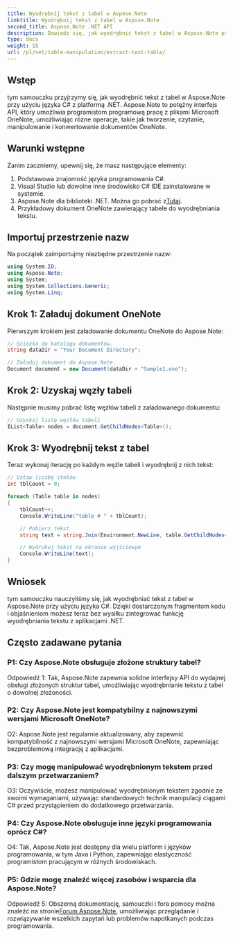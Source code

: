 ```yaml
---
title: Wyodrębnij tekst z tabel w Aspose.Note
linktitle: Wyodrębnij tekst z tabel w Aspose.Note
second_title: Aspose.Note .NET API
description: Dowiedz się, jak wyodrębnić tekst z tabel w Aspose.Note przy użyciu języka C# z platformą .NET. Samouczek krok po kroku z fragmentami kodu i objaśnieniami.
type: docs
weight: 15
url: /pl/net/table-manipulation/extract-text-table/
---
```

## Wstęp

tym samouczku przyjrzymy się, jak wyodrębnić tekst z tabel w Aspose.Note przy użyciu języka C# z platformą .NET. Aspose.Note to potężny interfejs API, który umożliwia programistom programową pracę z plikami Microsoft OneNote, umożliwiając różne operacje, takie jak tworzenie, czytanie, manipulowanie i konwertowanie dokumentów OneNote.

## Warunki wstępne

Zanim zaczniemy, upewnij się, że masz następujące elementy:

1. Podstawowa znajomość języka programowania C#.
2. Visual Studio lub dowolne inne środowisko C# IDE zainstalowane w systemie.
3.  Aspose.Note dla biblioteki .NET. Można go pobrać z[Tutaj](https://releases.aspose.com/note/net/).
4. Przykładowy dokument OneNote zawierający tabele do wyodrębniania tekstu.

## Importuj przestrzenie nazw

Na początek zaimportujmy niezbędne przestrzenie nazw:

```csharp
using System.IO;
using Aspose.Note;
using System;
using System.Collections.Generic;
using System.Linq;
```

## Krok 1: Załaduj dokument OneNote

Pierwszym krokiem jest załadowanie dokumentu OneNote do Aspose.Note:

```csharp
// Ścieżka do katalogu dokumentów.
string dataDir = "Your Document Directory";

// Załaduj dokument do Aspose.Note.
Document document = new Document(dataDir + "Sample1.one");
```

## Krok 2: Uzyskaj węzły tabeli

Następnie musimy pobrać listę węzłów tabeli z załadowanego dokumentu:

```csharp
// Uzyskaj listę węzłów tabeli
IList<Table> nodes = document.GetChildNodes<Table>();
```

## Krok 3: Wyodrębnij tekst z tabel

Teraz wykonaj iterację po każdym węźle tabeli i wyodrębnij z nich tekst:

```csharp
// Ustaw liczbę stołów
int tblCount = 0;

foreach (Table table in nodes)
{
    tblCount++;
    Console.WriteLine("table # " + tblCount);

    // Pobierz tekst
    string text = string.Join(Environment.NewLine, table.GetChildNodes<RichText>().Select(e => e.Text)) + Environment.NewLine;

    // Wydrukuj tekst na ekranie wyjściowym
    Console.WriteLine(text);
}
```

## Wniosek

tym samouczku nauczyliśmy się, jak wyodrębniać tekst z tabel w Aspose.Note przy użyciu języka C#. Dzięki dostarczonym fragmentom kodu i objaśnieniom możesz teraz bez wysiłku zintegrować funkcję wyodrębniania tekstu z aplikacjami .NET.

## Często zadawane pytania

### P1: Czy Aspose.Note obsługuje złożone struktury tabel?

Odpowiedź 1: Tak, Aspose.Note zapewnia solidne interfejsy API do wydajnej obsługi złożonych struktur tabel, umożliwiając wyodrębnianie tekstu z tabel o dowolnej złożoności.

### P2: Czy Aspose.Note jest kompatybilny z najnowszymi wersjami Microsoft OneNote?

O2: Aspose.Note jest regularnie aktualizowany, aby zapewnić kompatybilność z najnowszymi wersjami Microsoft OneNote, zapewniając bezproblemową integrację z aplikacjami.

### P3: Czy mogę manipulować wyodrębnionym tekstem przed dalszym przetwarzaniem?

O3: Oczywiście, możesz manipulować wyodrębnionym tekstem zgodnie ze swoimi wymaganiami, używając standardowych technik manipulacji ciągami C# przed przystąpieniem do dodatkowego przetwarzania.

### P4: Czy Aspose.Note obsługuje inne języki programowania oprócz C#?

O4: Tak, Aspose.Note jest dostępny dla wielu platform i języków programowania, w tym Java i Python, zapewniając elastyczność programistom pracującym w różnych środowiskach.

### P5: Gdzie mogę znaleźć więcej zasobów i wsparcia dla Aspose.Note?

 Odpowiedź 5: Obszerną dokumentację, samouczki i fora pomocy można znaleźć na stronie[Forum Aspose.Note](https://forum.aspose.com/c/note/28), umożliwiając przeglądanie i rozwiązywanie wszelkich zapytań lub problemów napotkanych podczas programowania.